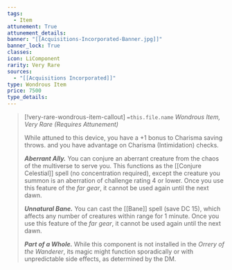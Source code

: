 ```yaml
---
tags:
  - Item
attunement: True
attunement_details: 
banner: "[[Acquisitions-Incorporated-Banner.jpg]]"
banner_lock: True
classes:
icon: LiComponent
rarity: Very Rare
sources:
  - "[[Acquisitions Incorporated]]"
type: Wondrous Item
price: 7500
type_details: 
---
```

>[!very-rare-wondrous-item-callout] `=this.file.name`
>*Wondrous Item, Very Rare (Requires Attunement)*
>
>While attuned to this device, you have a +1 bonus to Charisma saving throws. and you have advantage on Charisma (Intimidation) checks.
>
>***Aberrant Ally.*** You can conjure an aberrant creature from the chaos of the multiverse to serve you. This functions as the [[Conjure Celestial]] spell (no concentration required), except the creature you summon is an aberration of challenge rating 4 or lower. Once you use this feature of the *far gear*, it cannot be used again until the next dawn.
>
>***Unnatural Bane.*** You can cast the [[Bane]] spell (save DC 15), which affects any number of creatures within range for 1 minute. Once you use this feature of the *far gear*, it cannot be used again until the next dawn.
>
>***Part of a Whole.*** While this component is not installed in the *Orrery of the Wanderer*, its magic might function sporadically or with unpredictable side effects, as determined by the DM.
>
>
